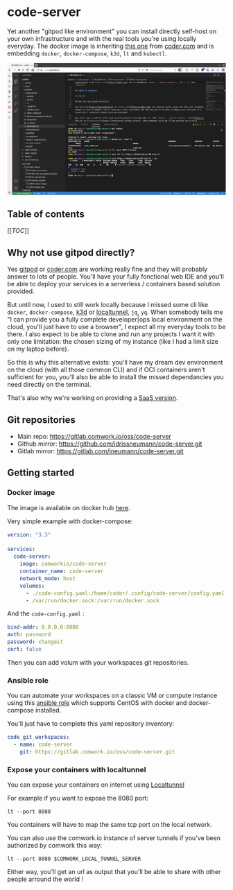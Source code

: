 # code-server

Yet another "gitpod like environment" you can install directly self-host on your own infrastructure and with the real tools you're using locally everyday. The docker image is inheriting [this one](https://hub.docker.com/r/codercom/code-server) from [coder.com](https://coder.com) and is embedding `docker`, `docker-compose`, `k3d`, `lt` and `kubectl`.

![code-server](./assets/code-server.png)

## Table of contents

[[_TOC_]]

## Why not use gitpod directly?

Yes [gitpod](https://www.gitpod.io) or [coder.com](https://coder.com) are working really fine and they will probably answer to lots of people. You'll have your fully fonctional web IDE and you'll be able to deploy your services in a serverless / containers based solution provided.

But until now, I used to still work locally because I missed some cli like `docker`, `docker-compose`, [k3d](https://k3d.io) or [localtunnel](https://localtunnel.github.io/www/), `jq`, `yq`. When somebody tells me "I can provide you a fully complete developer|ops local environment on the cloud, you'll just have to use a browser", I expect all my everyday tools to be there. I also expect to be able to clone and run any projects I want it with only one limitation: the chosen sizing of my instance (like I had a limit size on my laptop before).

So this is why this alternative exists: you'll have my dream dev environment on the cloud (with all those common CLI) and if OCI containers aren't sufficient for you, you'll also be able to install the missed dependancies you need directly on the terminal.

That's also why we're working on providing a [SaaS version](https://code.comwork.io).

## Git repositories

* Main repo: https://gitlab.comwork.io/oss/code-server
* Github mirror: https://github.com/idrissneumann/code-server.git
* Gitlab mirror: https://gitlab.com/ineumann/code-server.git

## Getting started

### Docker image

The image is available on docker hub [here](https://hub.docker.com/repository/docker/comworkio/code-server).

Very simple example with docker-compose:

```yaml
version: "3.3"

services: 
  code-server:
    image: comworkio/code-server
    container_name: code-server
    network_mode: host
    volumes:
      - ./code-config.yaml:/home/coder/.config/code-server/config.yaml:z
      - /var/run/docker.sock:/var/run/docker.sock
```

And the `code-config.yaml` :

```yaml
bind-addr: 0.0.0.0:8080
auth: password
password: changeit
cert: false
```

Then you can add volum with your workspaces git repositories.

### Ansible role

You can automate your workspaces on a classic VM or compute instance using this [ansible role](./ansible/roles/code) which supports CentOS with docker and docker-compose installed.

You'll just have to complete this yaml repository inventory:

```yaml
code_git_workspaces:
  - name: code-server
    git: https://gitlab.comwork.io/oss/code-server.git
```

### Expose your containers with localtunnel

You can expose your containers on internet using [Localtunnel](https://localtunnel.github.io/www/)

For example if you want to expose the 8080 port:

```shell
lt --port 8080
```

You containers will have to map the same tcp port on the local network.

You can also use the comwork.io instance of server tunnels if you've been authorized by comwork this way:

```shell
lt --port 8080 $COMWORK_LOCAL_TUNNEL_SERVER
```

Either way, you'll get an url as output that you'll be able to share with other people arround the world !
